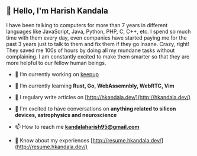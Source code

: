 <h2>👋 Hello, I'm Harish Kandala</h2>
I have been talking to computers for more than 7 years in different languages like JavaScript, Java, Python, PHP, C, C++, etc. I spend so much time with them every day, even companies have started paying me for the past 3 years just to talk to them and fix them if they go insane. Crazy, right! They saved me 100s of hours by doing all my mundane tasks without complaining. I am constantly excited to make them smarter so that they are more helpful to our fellow human beings.

<br>

- 🔭 I’m currently working on [keepup](http://keepup.hkandala.dev/)

- 🌱 I’m currently learning **Rust, Go, WebAssemnbly, WebRTC, Vim**

- 📝 I regulary write articles on [http://hkandala.dev/](http://hkandala.dev/)

- 💬 I'm excited to have conversations on **anything related to silicon devices, astrophysics and neuroscience**

- 📫 How to reach me **kandalaharish95@gmail.com**

- 📄 Know about my experiences [http://resume.hkandala.dev/](http://resume.hkandala.dev/)
